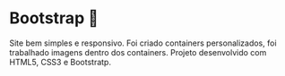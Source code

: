 # Bootstrap :blue_heart:
Site bem simples e responsivo. Foi criado containers personalizados, foi trabalhado imagens dentro dos containers. Projeto desenvolvido com HTML5, CSS3 e Bootstratp.
